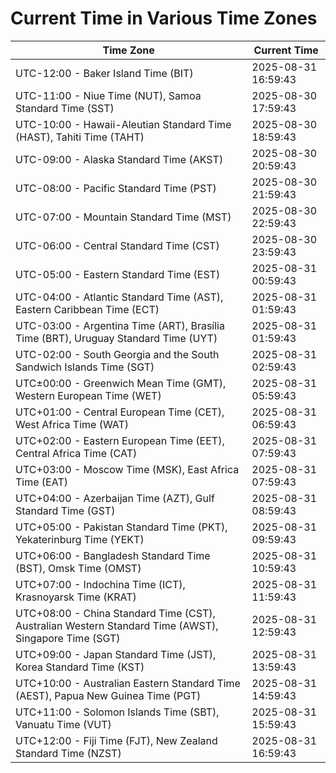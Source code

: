 # Current Time in Various Time Zones

| Time Zone | Current Time |
|-----------|--------------|
| UTC-12:00 - Baker Island Time (BIT) | 2025-08-31 16:59:43 |
| UTC-11:00 - Niue Time (NUT), Samoa Standard Time (SST) | 2025-08-30 17:59:43 |
| UTC-10:00 - Hawaii-Aleutian Standard Time (HAST), Tahiti Time (TAHT) | 2025-08-30 18:59:43 |
| UTC-09:00 - Alaska Standard Time (AKST) | 2025-08-30 20:59:43 |
| UTC-08:00 - Pacific Standard Time (PST) | 2025-08-30 21:59:43 |
| UTC-07:00 - Mountain Standard Time (MST) | 2025-08-30 22:59:43 |
| UTC-06:00 - Central Standard Time (CST) | 2025-08-30 23:59:43 |
| UTC-05:00 - Eastern Standard Time (EST) | 2025-08-31 00:59:43 |
| UTC-04:00 - Atlantic Standard Time (AST), Eastern Caribbean Time (ECT) | 2025-08-31 01:59:43 |
| UTC-03:00 - Argentina Time (ART), Brasília Time (BRT), Uruguay Standard Time (UYT) | 2025-08-31 01:59:43 |
| UTC-02:00 - South Georgia and the South Sandwich Islands Time (SGT) | 2025-08-31 02:59:43 |
| UTC±00:00 - Greenwich Mean Time (GMT), Western European Time (WET) | 2025-08-31 05:59:43 |
| UTC+01:00 - Central European Time (CET), West Africa Time (WAT) | 2025-08-31 06:59:43 |
| UTC+02:00 - Eastern European Time (EET), Central Africa Time (CAT) | 2025-08-31 07:59:43 |
| UTC+03:00 - Moscow Time (MSK), East Africa Time (EAT) | 2025-08-31 07:59:43 |
| UTC+04:00 - Azerbaijan Time (AZT), Gulf Standard Time (GST) | 2025-08-31 08:59:43 |
| UTC+05:00 - Pakistan Standard Time (PKT), Yekaterinburg Time (YEKT) | 2025-08-31 09:59:43 |
| UTC+06:00 - Bangladesh Standard Time (BST), Omsk Time (OMST) | 2025-08-31 10:59:43 |
| UTC+07:00 - Indochina Time (ICT), Krasnoyarsk Time (KRAT) | 2025-08-31 11:59:43 |
| UTC+08:00 - China Standard Time (CST), Australian Western Standard Time (AWST), Singapore Time (SGT) | 2025-08-31 12:59:43 |
| UTC+09:00 - Japan Standard Time (JST), Korea Standard Time (KST) | 2025-08-31 13:59:43 |
| UTC+10:00 - Australian Eastern Standard Time (AEST), Papua New Guinea Time (PGT) | 2025-08-31 14:59:43 |
| UTC+11:00 - Solomon Islands Time (SBT), Vanuatu Time (VUT) | 2025-08-31 15:59:43 |
| UTC+12:00 - Fiji Time (FJT), New Zealand Standard Time (NZST) | 2025-08-31 16:59:43 |
